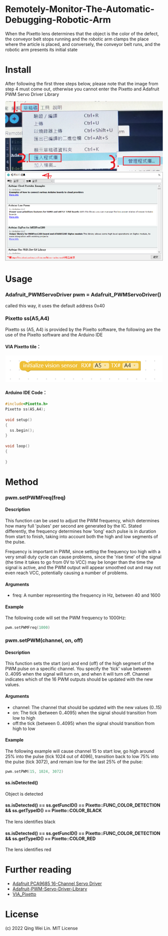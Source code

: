 # Remotely-Monitor-The-Automatic-Debugging-Robotic-Arm

When the Pixetto lens determines that the object is the color of the defect, the conveyor belt stops running and the robotic arm clamps the place where the article is placed, and conversely, the conveyor belt runs, and the robotic arm presents its initial state

# Install

After following the first three steps below, please note that the image from step 4 must come out, otherwise you cannot enter the Pixetto and Adafruit PWM Servo Driver Library

![jpg](sample_1.jpg)
![png](sample_2.png)

# Usage

### Adafruit_PWMServoDriver pwm = Adafruit_PWMServoDriver()
called this way, it uses the default address 0x40

### Pixetto ss(A5,A4)
Pixetto ss (A5, A4) is provided by the Pixelto software, the following are the use of the Pixelto software and the Arduino IDE

#### VIA Pixetto tile：
![png](sample_3.png)

#### Arduino IDE Code：
```C++
#include<Pixetto.h> 
Pixetto ss(A5,A4);

void setup()
{
  ss.begin(); 
}

void loop()
{
  
}
```

# Method

### pwm.setPWMFreq(freq)
#### Description
This function can be used to adjust the PWM frequency, which determines how many full 'pulses' per second are generated by the IC. Stated differently, the frequency determines how 'long' each pulse is in duration from start to finish, taking into account both the high and low segments of the pulse.

Frequency is important in PWM, since setting the frequency too high with a very small duty cycle can cause problems, since the 'rise time' of the signal (the time it takes to go from 0V to VCC) may be longer than the time the signal is active, and the PWM output will appear smoothed out and may not even reach VCC, potentially causing a number of problems.

#### Arguments
  * freq: A number representing the frequency in Hz, between 40 and 1600
#### Example
The following code will set the PWM frequency to 1000Hz:
```C++
pwm.setPWMFreq(1000)
```
### pwm.setPWM(channel, on, off)
#### Description
This function sets the start (on) and end (off) of the high segment of the PWM pulse on a specific channel.  You specify the 'tick' value between 0..4095 when the signal will turn on, and when it will turn off.  Channel indicates which of the 16 PWM outputs should be updated with the new values.

#### Arguments
  * channel: The channel that should be updated with the new values (0..15)
  * on: The tick (between 0..4095) when the signal should transition from low to high
  * off:the tick (between 0..4095) when the signal should transition from high to low
#### Example
The following example will cause channel 15 to start low, go high around 25% into the pulse (tick 1024 out of 4096), transition back to low 75% into the pulse (tick 3072), and remain low for the last 25% of the pulse:
```C++
pwm.setPWM(15, 1024, 3072)
```
#### ss.isDetected()
Object is detected

#### ss.isDetected() == ss.getFuncID() == Pixetto::FUNC_COLOR_DETECTION && ss.getTypeID() == Pixetto::COLOR_BLACK
The lens identifies black

#### ss.isDetected() == ss.getFuncID() == Pixetto::FUNC_COLOR_DETECTION && ss.getTypeID() == Pixetto::COLOR_RED
The lens identifies red

# Further reading
 * [Adafruit PCA9685 16-Channel Servo Driver](https://learn.adafruit.com/16-channel-pwm-servo-driver/library-reference?view=all)
 * [Adafruit-PWM-Servo-Driver-Library](https://github.com/adafruit/Adafruit-PWM-Servo-Driver-Library)
 * [VIA_Pixetto](https://pixetto.ai/tutorials/)

# License
(c) 2022 Qing Wei Lin. MIT License
